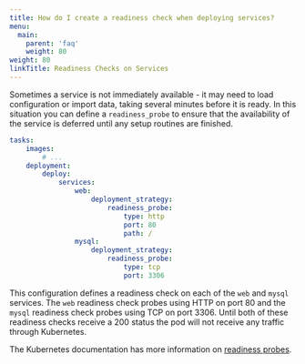 ```yaml
---
title: How do I create a readiness check when deploying services?
menu:
  main:
    parent: 'faq'
    weight: 80
weight: 80
linkTitle: Readiness Checks on Services
---
```

Sometimes a service is not immediately available - it may need to load configuration or import data, taking several minutes before it is ready. In this situation you can define a `readiness_probe` to ensure that the availability of the service is deferred until any setup routines are finished.

```yaml
tasks:
    images:
        # ...
    deployment:
        deploy:
            services:
                web:
                    deployment_strategy:
                        readiness_probe:
                            type: http
                            port: 80
                            path: /
                mysql:
                    deployment_strategy:
                        readiness_probe:
                            type: tcp
                            port: 3306
```

This configuration defines a readiness check on each of the `web` and `mysql` services. The `web` readiness check probes using HTTP on port 80 and the `mysql` readiness check probes using TCP on port 3306. Until both of these readiness checks receive a 200 status the pod will not receive any traffic through Kubernetes.

The Kubernetes documentation has more information on [readiness probes](https://kubernetes.io/docs/tasks/configure-pod-container/configure-liveness-readiness-probes/#defining-readiness-probes).